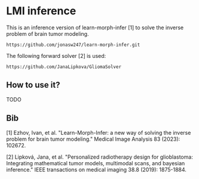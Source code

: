 # LMI inference 

This is an inference version of learn-morph-infer [1] to solve the inverse problem of brain tumor modeling.
```
https://github.com/jonasw247/learn-morph-infer.git
```
The following forward solver [2] is used:
```
https://github.com/JanaLipkova/GliomaSolver
```

## How to use it?
TODO


## Bib

[1] Ezhov, Ivan, et al. "Learn-Morph-Infer: a new way of solving the inverse problem for brain tumor modeling." Medical Image Analysis 83 (2023): 102672.

[2] Lipková, Jana, et al. "Personalized radiotherapy design for glioblastoma: Integrating mathematical tumor models, multimodal scans, and bayesian inference." IEEE transactions on medical imaging 38.8 (2019): 1875-1884.

